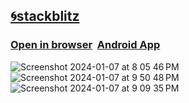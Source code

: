 ## <a href="https://stackblitz.com/~/github.com/sudo-self/vercel-ai-chat-sveltekit-openai">🌀stackblitz</a>
### <a href="https://vercel-ai-chat-sveltekit-openai-sudo-self.vercel.app/">Open in browser</a>&nbsp;&nbsp;<a href="https://github.com/sudo-self/vercel-ai-chat-sveltekit-openai/archive/refs/tags/apk.zip">Android App</a>
![Screenshot 2024-01-07 at 8 05 46 PM](https://github.com/sudo-self/vercel-ai-chat-sveltekit-openai/assets/119916323/a2bf0a68-fefa-4eb2-8e04-5e544cdc3ef1)
![Screenshot 2024-01-07 at 9 50 48 PM](https://github.com/sudo-self/vercel-ai-chat-sveltekit-openai/assets/119916323/9cec1616-db01-4d64-8924-0b3850ce0df3)
![Screenshot 2024-01-07 at 9 09 35 PM](https://github.com/sudo-self/vercel-ai-chat-sveltekit-openai/assets/119916323/d670871f-a576-41f2-95d8-1c3a53270c8e)




